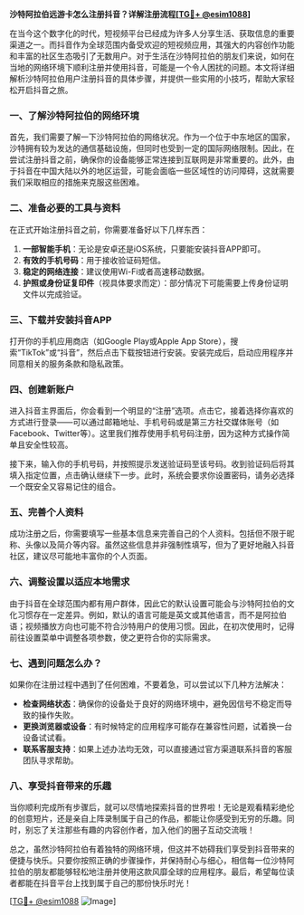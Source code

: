 **沙特阿拉伯远游卡怎么注册抖音？详解注册流程[[TG💪+ @esim1088](https://t.me/s/esim1088)]**

在当今这个数字化的时代，短视频平台已经成为许多人分享生活、获取信息的重要渠道之一。而抖音作为全球范围内备受欢迎的短视频应用，其强大的内容创作功能和丰富的社区生态吸引了无数用户。对于生活在沙特阿拉伯的朋友们来说，如何在当地的网络环境下顺利注册并使用抖音，可能是一个令人困扰的问题。本文将详细解析沙特阿拉伯用户注册抖音的具体步骤，并提供一些实用的小技巧，帮助大家轻松开启抖音之旅。

### **一、了解沙特阿拉伯的网络环境**

首先，我们需要了解一下沙特阿拉伯的网络状况。作为一个位于中东地区的国家，沙特拥有较为发达的通信基础设施，但同时也受到一定的国际网络限制。因此，在尝试注册抖音之前，确保你的设备能够正常连接到互联网是非常重要的。此外，由于抖音在中国大陆以外的地区运营，可能会面临一些区域性的访问障碍，这就需要我们采取相应的措施来克服这些困难。

### **二、准备必要的工具与资料**

在正式开始注册抖音之前，你需要准备好以下几样东西：

1. **一部智能手机**：无论是安卓还是iOS系统，只要能安装抖音APP即可。
2. **有效的手机号码**：用于接收验证码短信。
3. **稳定的网络连接**：建议使用Wi-Fi或者高速移动数据。
4. **护照或身份证复印件**（视具体要求而定）：部分情况下可能需要上传身份证明文件以完成验证。

### **三、下载并安装抖音APP**

打开你的手机应用商店（如Google Play或Apple App Store），搜索“TikTok”或“抖音”，然后点击下载按钮进行安装。安装完成后，启动应用程序并同意相关的服务条款和隐私政策。

### **四、创建新账户**

进入抖音主界面后，你会看到一个明显的“注册”选项。点击它，接着选择你喜欢的方式进行登录——可以通过邮箱地址、手机号码或是第三方社交媒体账号（如Facebook、Twitter等）。这里我们推荐使用手机号码注册，因为这种方式操作简单且安全性较高。

接下来，输入你的手机号码，并按照提示发送验证码至该号码。收到验证码后将其填入指定位置，点击确认继续下一步。此时，系统会要求你设置密码，请务必选择一个既安全又容易记住的组合。

### **五、完善个人资料**

成功注册之后，你需要填写一些基本信息来完善自己的个人资料。包括但不限于昵称、头像以及简介等内容。虽然这些信息并非强制性填写，但为了更好地融入抖音社区，建议尽可能地丰富你的个人页面。

### **六、调整设置以适应本地需求**

由于抖音在全球范围内都有用户群体，因此它的默认设置可能会与沙特阿拉伯的文化习惯存在一定差异。例如，默认的语言可能是英文或其他语言，而不是阿拉伯语；视频播放方向也可能不符合沙特用户的使用习惯。因此，在初次使用时，记得前往设置菜单中调整各项参数，使之更符合你的实际需求。

### **七、遇到问题怎么办？**

如果你在注册过程中遇到了任何困难，不要着急，可以尝试以下几种方法解决：

- **检查网络状态**：确保你的设备处于良好的网络环境中，避免因信号不稳定而导致的操作失败。
- **更换浏览器或设备**：有时候特定的应用程序可能存在兼容性问题，试着换一台设备试试看。
- **联系客服支持**：如果上述办法均无效，可以直接通过官方渠道联系抖音的客服团队寻求帮助。

### **八、享受抖音带来的乐趣**

当你顺利完成所有步骤后，就可以尽情地探索抖音的世界啦！无论是观看精彩绝伦的创意短片，还是亲自上阵录制属于自己的作品，都能让你感受到无穷的乐趣。同时，别忘了关注那些有趣的内容创作者，加入他们的圈子互动交流哦！

总之，虽然沙特阿拉伯有着独特的网络环境，但这并不妨碍我们享受到抖音带来的便捷与快乐。只要你按照正确的步骤操作，并保持耐心与细心，相信每一位沙特阿拉伯的朋友都能够轻松地注册并使用这款风靡全球的应用程序。最后，希望每位读者都能在抖音平台上找到属于自己的那份快乐时光！

[[TG💪+ @esim1088](https://t.me/s/esim1088) ![Image](https://i.postimg.cc/4NQfJmqS/Snipaste-2025-05-13-00-14-12.png)]